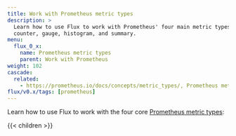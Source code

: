 ```yaml
---
title: Work with Prometheus metric types
description: >
  Learn how to use Flux to work with Prometheus' four main metric types:
  counter, gauge, histogram, and summary.
menu:
  flux_0_x:
    name: Prometheus metric types
    parent: Work with Prometheus
weight: 102
cascade:
  related:
    - https://prometheus.io/docs/concepts/metric_types/, Prometheus metric types
flux/v0.x/tags: [prometheus]
---
```


Learn how to use Flux to work with the four core
[Prometheus metric types](https://prometheus.io/docs/concepts/metric_types/):

{{< children >}}
